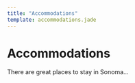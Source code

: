```yaml
---
title: "Accommodations"
template: accommodations.jade
---
```


# Accommodations

There are great places to stay in Sonoma...
